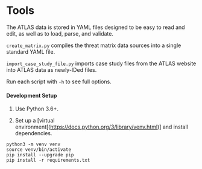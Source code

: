 # Tools

The ATLAS data is stored in YAML files designed to be easy to read and edit, as well as to load, parse, and validate.

`create_matrix.py` compiles the threat matrix data sources into a single standard YAML file.

`import_case_study_file.py` imports case study files from the ATLAS website into ATLAS data as newly-IDed files.

Run each script with `-h` to see full options.

#### Development Setup

1. Use Python 3.6+.

2. Set up a [virtual environment[(https://docs.python.org/3/library/venv.html)] and install dependencies.
```
python3 -m venv venv
source venv/bin/activate
pip install --upgrade pip
pip install -r requirements.txt
```

